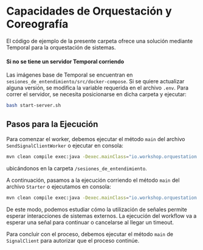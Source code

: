 # Capacidades de Orquestación y Coreografía

El código de ejemplo de la presente carpeta ofrece una solución mediante Temporal para la orquestación de sistemas.

#### Si no se tiene un servidor Temporal corriendo

Las imágenes base de Temporal se encuentran en `sesiones_de_entendimiento/src/docker-compose`. Si se quiere actualizar alguna versión, se modifica la variable requerida en el archivo `.env`. Para correr el servidor, se necesita posicionarse en dicha carpeta y ejecutar:

```bash
bash start-server.sh
```

## Pasos para la Ejecución

Para comenzar el worker, debemos ejecutar el método `main` del archivo `SendSignalClientWorker` o ejecutar en consola:

```bash
mvn clean compile exec:java -Dexec.mainClass="io.workshop.orquestation.SendSignalClientWorker"
```

ubicándonos en la carpeta `/sesiones_de_entendimiento`.

A continuación, pasamos a la ejecución corriendo el método `main` del archivo `Starter` o ejecutamos en consola:

```bash
mvn clean compile exec:java -Dexec.mainClass="io.workshop.orquestation.Starter"
```

De este modo, podemos estudiar cómo la utilización de señales permite esperar interacciones de sistemas externos. La
ejecución del workflow va a esperar una señal para continuar o cancelarse al llegar un timeout.

Para concluir con el proceso, debemos ejecutar el método `main` de `SignalClient` para autorizar que el proceso
continúe.
